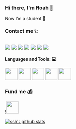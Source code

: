 ### Hi there, I'm Noah 👋

Now I'm a student 👦

### Contact me 📞:

## [![](https://cdn.jsdelivr.net/gh/noahcn/cdn/tg.ico)](https://t.me/c88868)  [![](https://cdn.jsdelivr.net/gh/noahcn/cdn/ins.ico)](https://www.instagram.com/noah_cit/)  [![](https://cdn.jsdelivr.net/gh/noahcn/cdn/e-mail.png)](mailto:c7777777@88.com)  [![](https://cdn.jsdelivr.net/gh/noahcn/cdn/twitter.ico)](https://twitter.com/China_JL_666)  [![](https://cdn.jsdelivr.net/gh/noahcn/cdn/fb.ico)](https://www.facebook.com/profile.php?id=100036451336422)  [![](https://cdn.jsdelivr.net/gh/noahcn/cdn/wb.ico)](https://weibo.com/u/5014247582)  [![](https://cdn.jsdelivr.net/gh/noahcn/cdn/zh.ico)](https://www.zhihu.com/people/cao-da-ren-32-21)

**Languages and Tools: 💻**  

<code><img height="40" src="https://cdn.jsdelivr.net/gh/noahcn/cdn@master/java.png"></code>
<code><img height="40" src="https://cdn.jsdelivr.net/gh/noahcn/cdn@master/Idea.png"></code>
<code><img height="40" src="https://cdn.jsdelivr.net/gh/noahcn/cdn@master/eclipse.png"></code>
<code><img height="40" src="https://cdn.jsdelivr.net/gh/noahcn/cdn@master/csharp.png"></code>
<code><img height="40" src="https://cdn.jsdelivr.net/gh/noahcn/cdn@master/Visual%20Studio.png"></code>

### Fund me 💰:

[!<img src="https://cdn.jsdelivr.net/gh/noahcn/cdn@master/QQ.png" width="40" height="40">](https://cdn.jsdelivr.net/gh/noahcn/cdn@master/qq.jpg)

[![ssh's github stats](https://github-readme-stats.vercel.app/api?username=noahcn)](https://github.com/noahcn)

